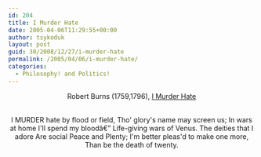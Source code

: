 ```yaml
---
id: 204
title: I Murder Hate
date: 2005-04-06T11:29:55+00:00
author: tsykoduk
layout: post
guid: 30/2008/12/27/i-murder-hate
permalink: /2005/04/06/i-murder-hate/
categories:
  - Philosophy! and Politics!
---
```

<center>Robert Burns (1759,1796), <a href="http://www.bartleby.com/6/304.html">I Murder Hate</a><br /><br />

<span class="caps">I MURDER</span> hate by flood or field,
Tho' glory's name may screen us;
In wars at home I'll spend my bloodâ€”
Life-giving wars of Venus.
The deities that I adore
Are social Peace and Plenty;
I'm better pleas'd to make one more,
Than be the death of twenty.</center>